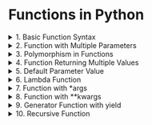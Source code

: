# Functions in Python

<details>
<summary>1. Basic Function Syntax
</summary>
Problem: Write a function to calculate and return the square of a number.
</details>

<details>
<summary>2. Function with Multiple Parameters
</summary>
Problem: Create a function that takes two numbers as parameters and returns their sum.
</details>

<details>
<summary>3. Polymorphism in Functions
</summary>
Problem: Write a finction multiply that multiplies two numbers, but can also accept and multipy strings.
</details>

<details>
<summary>4. Function Returning Multiple Values
</summary>
Problem: Create a function that returns both the area and circumference of a circle given its radius.
</details>

<details>
<summary>5. Default Parameter Value
</summary>
Problem: Write a function that greets a user. If no name is provided, it should greet with a default name.
</details>

<details>
<summary>6. Lambda Function
</summary>
Problem: Create a lambda function to compute the cube of a number.
</details>

<details>
<summary>7. Function with *args
</summary>
Problem: Write a function that takes variable number of arguments and returns their sum.
</details>

<details>
<summary>8. Function with **kwargs
</summary>
Problem: Create a function that accepts any number of keyword arguments and print them in the format key:value.
</details>

<details>
<summary>9. Generator Function with yield
</summary>
Problem: Write a generator function that yields even numbers up to a specified limit.
</details>

<details>
<summary>10. Recursive Function
</summary>
Problem: Create a recursive function to calculate the factorial of a number.
</details>
